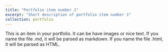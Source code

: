 ```yaml
---
title: "Portfolio item number 1"
excerpt: "Short description of portfolio item number 1"
collection: portfolio
---
```


This is an item in your portfolio. It can be have images or nice text. If you name the file .md, it will be parsed as markdown. If you name the file .html, it will be parsed as HTML. 


<script src="https://embed.github.com/view/3d/skalnik/secret-bear-clip/master/stl/clip.stl"></script>
